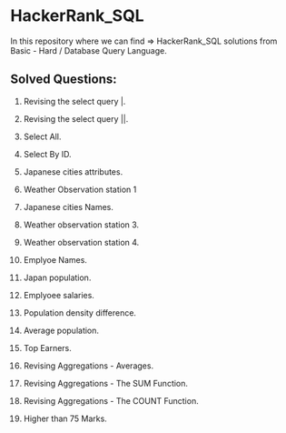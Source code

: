 # HackerRank_SQL

In this repository where we can find => HackerRank_SQL solutions from Basic - Hard / Database Query Language.

## Solved Questions: 

1. Revising the select query |.

2. Revising the select query ||.

3. Select All.

4. Select By ID.

5. Japanese cities attributes.

6. Weather Observation station 1

7. Japanese cities Names.

8. Weather observation station 3.

9. Weather observation station 4.

 10. Emplyoe Names.

 11. Japan population.

 12. Emplyoee salaries.

 13. Population density difference.

 14. Average population.

 15. Top Earners.

 16. Revising Aggregations - Averages.

 17. Revising Aggregations - The SUM Function.

 18. Revising Aggregations - The COUNT Function.

 19. Higher than 75 Marks.

